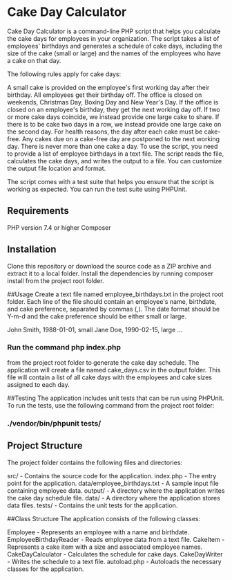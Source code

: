 # Cake Day Calculator
Cake Day Calculator is a command-line PHP script that helps you calculate the cake days for employees in your organization. The script takes a list of employees' birthdays and generates a schedule of cake days, including the size of the cake (small or large) and the names of the employees who have a cake on that day.

The following rules apply for cake days:

A small cake is provided on the employee's first working day after their birthday.
All employees get their birthday off.
The office is closed on weekends, Christmas Day, Boxing Day and New Year's Day.
If the office is closed on an employee's birthday, they get the next working day off.
If two or more cake days coincide, we instead provide one large cake to share.
If there is to be cake two days in a row, we instead provide one large cake on the second day.
For health reasons, the day after each cake must be cake-free. Any cakes due on a cake-free day are postponed to the next working day.
There is never more than one cake a day.
To use the script, you need to provide a list of employee birthdays in a text file. The script reads the file, calculates the cake days, and writes the output to a file. You can customize the output file location and format.

The script comes with a test suite that helps you ensure that the script is working as expected. You can run the test suite using PHPUnit.


## Requirements
PHP version 7.4 or higher
Composer

## Installation
Clone this repository or download the source code as a ZIP archive and extract it to a local folder.
Install the dependencies by running composer install from the project root folder.

##Usage
Create a text file named employee_birthdays.txt in the project root folder. Each line of the file should contain an employee's name, birthdate, and cake preference, separated by commas (,). The date format should be Y-m-d and the cake preference should be either small or large.


John Smith, 1988-01-01, small
Jane Doe, 1990-02-15, large
...

### Run the command php index.php 

from the project root folder to generate the cake day schedule.
The application will create a file named cake_days.csv in the output folder. This file will contain a list of all cake days with the employees and cake sizes assigned to each day.


##Testing
The application includes unit tests that can be run using PHPUnit. To run the tests, use the following command from the project root folder:

###  ./vendor/bin/phpunit tests/


## Project Structure
The project folder contains the following files and directories:

src/ - Contains the source code for the application.
index.php - The entry point for the application.
data/employee_birthdays.txt - A sample input file containing employee data.
output/ - A directory where the application writes the cake day schedule file.
data/ - A directory where the application stores data files.
tests/ - Contains the unit tests for the application.


##Class Structure
The application consists of the following classes:

Employee - Represents an employee with a name and birthdate.
EmployeeBirthdayReader - Reads employee data from a text file.
CakeItem - Represents a cake item with a size and associated employee names.
CakeDayCalculator - Calculates the schedule for cake days.
CakeDayWriter - Writes the schedule to a text file.
autoload.php - Autoloads the necessary classes for the application.
